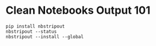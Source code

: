 # Clean Notebooks Output 101

```
pip install nbstripout 
nbstripout --status
nbstripout --install --global
```
